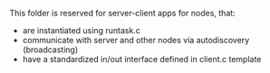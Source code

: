 This folder is reserved for server-client apps for nodes, that:

- are instantiated using runtask.c
- communicate with server and other nodes via autodiscovery (broadcasting)
- have a standardized in/out interface defined in client.c template
